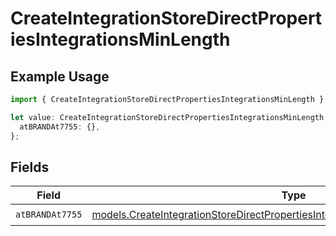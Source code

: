 # CreateIntegrationStoreDirectPropertiesIntegrationsMinLength

## Example Usage

```typescript
import { CreateIntegrationStoreDirectPropertiesIntegrationsMinLength } from "@vercel/sdk/models/createintegrationstoredirectop.js";

let value: CreateIntegrationStoreDirectPropertiesIntegrationsMinLength = {
  atBRANDAt7755: {},
};
```

## Fields

| Field                                                                                                                                                                  | Type                                                                                                                                                                   | Required                                                                                                                                                               | Description                                                                                                                                                            |
| ---------------------------------------------------------------------------------------------------------------------------------------------------------------------- | ---------------------------------------------------------------------------------------------------------------------------------------------------------------------- | ---------------------------------------------------------------------------------------------------------------------------------------------------------------------- | ---------------------------------------------------------------------------------------------------------------------------------------------------------------------- |
| `atBRANDAt7755`                                                                                                                                                        | [models.CreateIntegrationStoreDirectPropertiesIntegrationsResponseAtBRANDAt7755](../models/createintegrationstoredirectpropertiesintegrationsresponseatbrandat7755.md) | :heavy_check_mark:                                                                                                                                                     | N/A                                                                                                                                                                    |